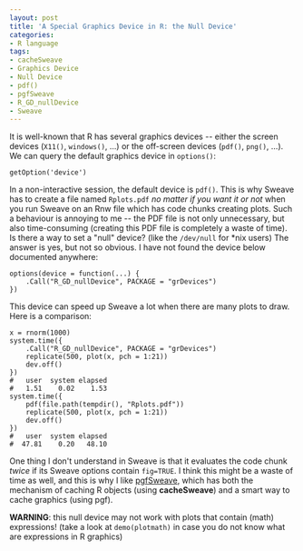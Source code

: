 ```yaml
---
layout: post
title: 'A Special Graphics Device in R: the Null Device'
categories:
- R language
tags:
- cacheSweave
- Graphics Device
- Null Device
- pdf()
- pgfSweave
- R_GD_nullDevice
- Sweave
---
```


It is well-known that R has several graphics devices -- either the screen devices (`X11()`, `windows()`, ...) or the off-screen devices (`pdf()`, `png()`, ...). We can query the default graphics device in `options()`:

    getOption('device')

In a non-interactive session, the default device is `pdf()`. This is why Sweave has to create a file named `Rplots.pdf` _no matter if you want it or not_ when you run Sweave on an Rnw file which has code chunks creating plots. Such a behaviour is annoying to me -- the PDF file is not only unnecessary, but also time-consuming (creating this PDF file is completely a waste of time). Is there a way to set a "null" device? (like the `/dev/null` for *nix users) The answer is yes, but not so obvious. I have not found the device below documented anywhere:

    options(device = function(...) {
        .Call("R_GD_nullDevice", PACKAGE = "grDevices")
    })

This device can speed up Sweave a lot when there are many plots to draw. Here is a comparison:

    x = rnorm(1000)
    system.time({
        .Call("R_GD_nullDevice", PACKAGE = "grDevices")
        replicate(500, plot(x, pch = 1:21))
        dev.off()
    })
    #   user  system elapsed
    #   1.51    0.02    1.53
    system.time({
        pdf(file.path(tempdir(), "Rplots.pdf"))
        replicate(500, plot(x, pch = 1:21))
        dev.off()
    })
    #   user  system elapsed
    #  47.81    0.20   48.10

One thing I don't understand in Sweave is that it evaluates the code chunk _twice_ if its Sweave options contain `fig=TRUE`. I think this might be a waste of time as well, and this is why I like [pgfSweave](http://cran.r-project.org/package=pgfSweave), which has both the mechanism of caching R objects (using **cacheSweave**) and a smart way to cache graphics (using pgf).

**WARNING**: this null device may not work with plots that contain (math) expressions! (take a look at `demo(plotmath)` in case you do not know what are expressions in R graphics)

